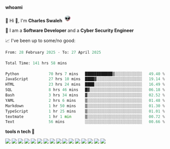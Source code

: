 **whoami**

🤪 Hi 👋, I'm **Charles Swaleh** <img src="alien.gif" height="25px">

🤖 I am a **Software Developer** and a **Cyber Security Engineer**

📈 I've been up to some/no good:

<!--START_SECTION:waka-->

```python
From: 28 February 2025 - To: 27 April 2025

Total Time: 141 hrs 58 mins

Python             70 hrs 7 mins   ████████████▒░░░░░░░░░░░░   49.40 %
JavaScript         27 hrs 10 mins  ████▓░░░░░░░░░░░░░░░░░░░░   19.14 %
HTML               23 hrs 24 mins  ████░░░░░░░░░░░░░░░░░░░░░   16.49 %
SQL                8 hrs 46 mins   █▓░░░░░░░░░░░░░░░░░░░░░░░   06.18 %
Bash               3 hrs 34 mins   ▓░░░░░░░░░░░░░░░░░░░░░░░░   02.52 %
YAML               2 hrs 6 mins    ▒░░░░░░░░░░░░░░░░░░░░░░░░   01.48 %
Markdown           1 hr 50 mins    ▒░░░░░░░░░░░░░░░░░░░░░░░░   01.30 %
TypeScript         1 hr 25 mins    ▒░░░░░░░░░░░░░░░░░░░░░░░░   01.01 %
textmate           1 hr 1 min      ▒░░░░░░░░░░░░░░░░░░░░░░░░   00.72 %
Text               56 mins         ░░░░░░░░░░░░░░░░░░░░░░░░░   00.66 %
```

<!--END_SECTION:waka-->


**tools n tech 🔭**

![](https://img.shields.io/badge/OS-Linux-informational?style=flat&logo=linux&logoColor=white&color=800020)
![](https://img.shields.io/badge/Code-JavaScript-informational?style=flat&logo=javascript&logoColor=white&color=800020)
![](https://img.shields.io/badge/Code-Python-informational?style=flat&logo=python&logoColor=white&color=800020)
![](https://img.shields.io/badge/Code-C-informational?style=flat&logo=c&logoColor=white&color=800020)
![](https://img.shields.io/badge/Code-Ruby-informational?style=flat&logo=ruby&logoColor=white&color=800020)
![](https://img.shields.io/badge/Code-Go-informational?style=flat&logo=go&logoColor=white&color=800020)
![](https://img.shields.io/badge/Framework-React-informational?style=flat&logo=react&logoColor=white&color=800020)
![](https://img.shields.io/badge/Framework-Django-informational?style=flat&logo=django&logoColor=white&color=800020)
![](https://img.shields.io/badge/Framework-Flask-informational?style=flat&logo=flask&logoColor=white&color=800020)
![](https://img.shields.io/badge/Framework-Rails-informational?style=flat&logo=Ruby&logoColor=white&color=800020)
![](https://img.shields.io/badge/Shell-Bash-informational?style=flat&logo=gnu-bash&logoColor=white&color=800020)
![](https://img.shields.io/badge/DB-PostgreSQL-informational?style=flat&logo=postgresql&logoColor=white&color=800020)
![](https://img.shields.io/badge/DB-MySQL-informational?style=flat&logo=mysql&logoColor=white&color=800020)
![](https://img.shields.io/badge/CI/CD-Docker-informational?style=flat&logo=docker&logoColor=white&color=800020)
![](https://img.shields.io/badge/CI/CD-Kubernetes-informational?style=flat&logo=kubernetes&logoColor=white&color=800020)
![](https://img.shields.io/badge/CI/CD-Jenkins-informational?style=flat&logo=jenkins&logoColor=white&color=800020)

<!-- **stats 🔭**

[![Charles's GitHub stats](https://github-readme-stats.vercel.app/api?username=mashm3ll0w&count_private=true&show_icons=true&theme=maroongold&include_all_commits=true)](https://github.com/anuraghazra/github-readme-stats)             [![Top Langs](https://github-readme-stats.vercel.app/api/top-langs/?username=mashm3ll0w&layout=compact&theme=maroongold&langs_count=6)](https://github.com/anuraghazra/github-readme-stats) -->

